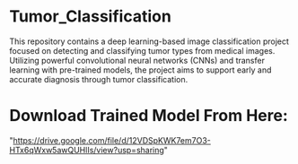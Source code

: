 # Tumor_Classification
This repository contains a deep learning-based image classification project focused on detecting and classifying tumor types from medical images. Utilizing powerful convolutional neural networks (CNNs) and transfer learning with pre-trained models, the project aims to support early and accurate diagnosis through tumor classification.

# Download Trained Model From Here:
"https://drive.google.com/file/d/12VDSpKWK7em7O3-HTx6qWxw5awQUHlIs/view?usp=sharing"
